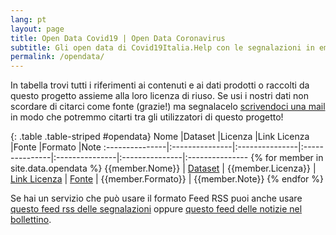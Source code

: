 ```yaml
---
lang: pt
layout: page
title: Open Data Covid19 | Open Data Coronavirus
subtitle: Gli open data di Covid19Italia.Help con le segnalazioni in emergenza coronavirus da riutilizzare
permalink: /opendata/
---
```



In tabella trovi tutti i riferimenti ai contenuti e ai dati prodotti o raccolti da questo progetto assieme alla loro licenza di riuso.
Se usi i nostri dati non scordare di citarci come fonte (grazie!) ma segnalacelo [scrivendoci una mail](mailto:covid19ita@gmail.com) in modo che potremmo citarti tra
gli utilizzatori di questo progetto!

{: .table .table-striped #opendata}
Nome            |Dataset         |Licenza         |Link Licenza    |Fonte           |Formato         |Note
:---------------|:---------------|:---------------|:---------------|:---------------|:---------------|:---------------
{% for member in site.data.opendata %} {{member.Nome}} | [Dataset]({{member.Dataset}}) | {{member.Licenza}} | [Link Licenza]({{member.Linklicenza}}) | [Fonte]({{member.Fonte}}) | {{member.Formato}} | {{member.Note}}
{% endfor %}


Se hai un servizio che può usare il formato Feed RSS puoi anche usare [questo feed rss delle segnalazioni](http://feeds.feedburner.com/covid19ita_segnalazioni) oppure [questo feed delle notizie nel bollettino](https://script.google.com/macros/s/AKfycbxTuPFn9ePZOhI7et2f8nSPjkjlhd9zqHth9sOVYRZ6Va09zmE/exec).
